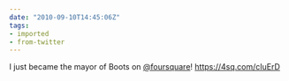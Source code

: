 ```yaml
---
date: "2010-09-10T14:45:06Z"
tags:
- imported
- from-twitter
---
```

I just became the mayor of Boots on [@foursquare](/twitter/#/foursquare)! https://4sq.com/cIuErD

